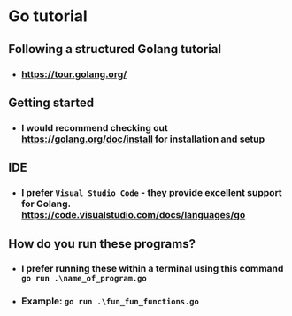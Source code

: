 # Go tutorial
## Following a structured Golang tutorial
* ### https://tour.golang.org/

## Getting started
* ### I would recommend checking out https://golang.org/doc/install for installation and setup

## IDE
* ### I prefer `Visual Studio Code` - they provide excellent support for Golang. https://code.visualstudio.com/docs/languages/go

## How do you run these programs?
* ### I prefer running these within a terminal using this command `go run .\name_of_program.go`
* ### Example: `go run .\fun_fun_functions.go`